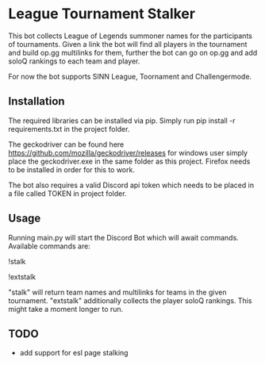 # League Tournament Stalker

This bot collects League of Legends summoner names for the participants of tournaments.
Given a link the bot will find all players in the tournament and build op.gg multilinks for them,
further the bot can go on op.gg and add soloQ rankings to each team and player.

For now the bot supports SINN League, Toornament and Challengermode.

## Installation

The required libraries can be installed via pip.
Simply run pip install -r requirements.txt in the project folder.

The geckodriver can be found here https://github.com/mozilla/geckodriver/releases
for windows user simply place the geckodriver.exe in the same folder as this project.
Firefox needs to be installed in order for this to work.

The bot also requires a valid Discord api token which needs to be placed in a file called TOKEN in project folder.

## Usage

Running main.py will start the Discord Bot which will await commands.
Available commands are:

!stalk <url>

!extstalk <url>

"stalk" will return team names and multilinks for teams in the given tournament.
"extstalk" additionally collects the player soloQ rankings. This might take a moment longer to run.

## TODO

- add support for esl page stalking